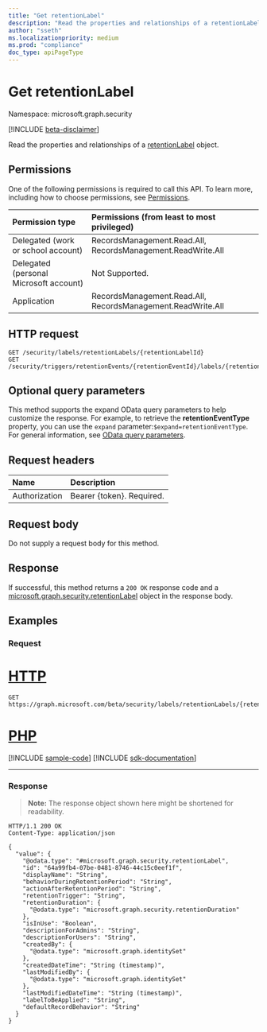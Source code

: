 ```yaml
---
title: "Get retentionLabel"
description: "Read the properties and relationships of a retentionLabel object."
author: "sseth"
ms.localizationpriority: medium
ms.prod: "compliance"
doc_type: apiPageType
---
```


# Get retentionLabel
Namespace: microsoft.graph.security

[!INCLUDE [beta-disclaimer](../../includes/beta-disclaimer.md)]

Read the properties and relationships of a [retentionLabel](../resources/security-retentionlabel.md) object.

## Permissions
One of the following permissions is required to call this API. To learn more, including how to choose permissions, see [Permissions](/graph/permissions-reference).

|Permission type|Permissions (from least to most privileged)|
|:---|:---|
|Delegated (work or school account)|RecordsManagement.Read.All, RecordsManagement.ReadWrite.All|
|Delegated (personal Microsoft account)|Not Supported.|
|Application|RecordsManagement.Read.All, RecordsManagement.ReadWrite.All|

## HTTP request

<!-- {
  "blockType": "ignored"
}
-->
``` http
GET /security/labels/retentionLabels/{retentionLabelId}
GET /security/triggers/retentionEvents/{retentionEventId}/labels/{retentionLabelId}
```

## Optional query parameters
This method supports the expand OData query parameters to help customize the response.  For example, to retrieve the **retentionEventType** property, you can use the `expand` parameter:`$expand=retentionEventType`. For general information, see [OData query parameters](/graph/query-parameters).

## Request headers
|Name|Description|
|:---|:---|
|Authorization|Bearer {token}. Required.|

## Request body
Do not supply a request body for this method.

## Response

If successful, this method returns a `200 OK` response code and a [microsoft.graph.security.retentionLabel](../resources/security-retentionlabel.md) object in the response body.

## Examples

### Request

# [HTTP](#tab/http)
<!-- {
  "blockType": "request",
  "name": "get_retentionlabel"
}
-->
``` http
GET  https://graph.microsoft.com/beta/security/labels/retentionLabels/{retentionLabelId}
```

# [PHP](#tab/php)
[!INCLUDE [sample-code](../includes/snippets/php/get-retentionlabel-php-snippets.md)]
[!INCLUDE [sdk-documentation](../includes/snippets/snippets-sdk-documentation-link.md)]

---



### Response
>**Note:** The response object shown here might be shortened for readability.
<!-- {
  "blockType": "response",
  "truncated": true,
  "@odata.type": "microsoft.graph.security.retentionLabel"
}
-->
``` http
HTTP/1.1 200 OK
Content-Type: application/json

{
  "value": {
    "@odata.type": "#microsoft.graph.security.retentionLabel",
    "id": "64a99fb4-07be-0481-8746-44c15c0eef1f",
    "displayName": "String",
    "behaviorDuringRetentionPeriod": "String",
    "actionAfterRetentionPeriod": "String",
    "retentionTrigger": "String",
    "retentionDuration": {
      "@odata.type": "microsoft.graph.security.retentionDuration"
    },
    "isInUse": "Boolean",
    "descriptionForAdmins": "String",
    "descriptionForUsers": "String",
    "createdBy": {
      "@odata.type": "microsoft.graph.identitySet"
    },
    "createdDateTime": "String (timestamp)",
    "lastModifiedBy": {
      "@odata.type": "microsoft.graph.identitySet"
    },
    "lastModifiedDateTime": "String (timestamp)",
    "labelToBeApplied": "String",
    "defaultRecordBehavior": "String"
  }
}
```

